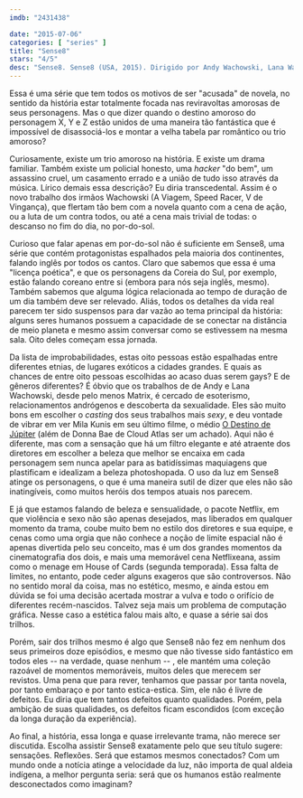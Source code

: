 ```yaml
---
imdb: "2431438"

date: "2015-07-06"
categories: [ "series" ]
title: "Sense8"
stars: "4/5"
desc: "Sense8. Sense8 (USA, 2015). Dirigido por Andy Wachowski, Lana Wachowski, James McTeigue, Tom Tykwer. Escrito por J. Michael Straczynski, Andy Wachowski, Lana Wachowski. Com Aml Ameen, Doona Bae, Jamie Clayton, Tina Desai, Tuppence Middleton, Max Riemelt, Miguel Ángel Silvestre, Brian J. Smith, Freema Agyeman."
---
```

Essa é uma série que tem todos os motivos de ser "acusada" de novela, no sentido da história estar totalmente focada nas reviravoltas amorosas de seus personagens. Mas o que dizer quando o destino amoroso do personagem X, Y e Z estão unidos de uma maneira tão fantástica que é impossível de disassociá-los e montar a velha tabela par romântico ou trio amoroso?

Curiosamente, existe um trio amoroso na história. E existe um drama familiar. Também existe um policial honesto, uma _hacker_ "do bem", um assassino cruel, um casamento errado e a união de tudo isso através da música. Lírico demais essa descrição? Eu diria transcedental. Assim é o novo trabalho dos irmãos Wachowski (A Viagem, Speed Racer, V de Vingança), que flertam tão bem com a novela quanto com a cena de ação, ou a luta de um contra todos, ou até a cena mais trivial de todas: o descanso no fim do dia, no por-do-sol.

Curioso que falar apenas em por-do-sol não é suficiente em Sense8, uma série que contém protagonistas espalhados pela maioria dos continentes, falando inglês por todos os cantos. Claro que sabemos que essa é uma "licença poética", e que os personagens da Coreia do Sul, por exemplo, estão falando coreano entre si (embora para nós seja inglês, mesmo). Também sabemos que alguma lógica relacionada ao tempo de duração de um dia também deve ser relevado. Aliás, todos os detalhes da vida real parecem ter sido suspensos para dar vazão ao tema principal da história: alguns seres humanos possuem a capacidade de se conectar na distância de meio planeta e mesmo assim conversar como se estivessem na mesma sala. Oito deles começam essa jornada.

Da lista de improbabilidades, estas oito pessoas estão espalhadas entre diferentes etnias, de lugares exóticos a cidades grandes. E quais as chances de entre oito pessoas escolhidas ao acaso duas serem gays? E de gêneros diferentes? É óbvio que os trabalhos de de Andy e Lana Wachowski, desde pelo menos Matrix, é cercado de esoterismo, relacionamentos andrógenos e descoberta da sexualidade. Eles são muito bons em escolher o _casting_ dos seus trabalhos mais _sexy_, e deu vontade de vibrar em ver Mila Kunis em seu último filme, o médio [O Destino de Júpiter](/o-destino-de-jupiter) (além de Donna Bae de Cloud Atlas ser um achado). Aqui não é diferente, mas com a sensação que há um filtro elegante e até atraente dos diretores em escolher a beleza que melhor se encaixa em cada personagem sem nunca apelar para as batidíssimas maquiagens que plastificam e idealizam a beleza photoshopada. O uso da luz em Sense8 atinge os personagens, o que é uma maneira sutil de dizer que eles não são inatingíveis, como muitos heróis dos tempos atuais nos parecem.

E já que estamos falando de beleza e sensualidade, o pacote Netflix, em que violência e sexo não são apenas desejados, mas liberados em qualquer momento da trama, coube muito bem no estilo dos diretores e sua equipe, e cenas como uma orgia que não conhece a noção de limite espacial não é apenas divertida pelo seu conceito, mas é um dos grandes momentos da cinematografia dos dois, e mais uma memorável cena Netflixeana, assim como o menage em House of Cards (segunda temporada). Essa falta de limites, no entanto, pode ceder alguns exageros que são controversos. Não no sentido moral da coisa, mas no estético, mesmo, e ainda estou em dúvida se foi uma decisão acertada mostrar a vulva e todo o orifício de diferentes recém-nascidos. Talvez seja mais um problema de computação gráfica. Nesse caso a estética falou mais alto, e quase a série sai dos trilhos.

Porém, sair dos trilhos mesmo é algo que Sense8 não fez em nenhum dos seus primeiros doze episódios, e mesmo que não tivesse sido fantástico em todos eles -- na verdade, quase nenhum -- , ele mantém uma coleção razoável de momentos memoráveis, muitos deles que merecem ser revistos. Uma pena que para rever, tenhamos que passar por tanta novela, por tanto embaraço e por tanto estica-estica. Sim, ele não é livre de defeitos. Eu diria que tem tantos defeitos quanto qualidades. Porém, pela ambição de suas qualidades, os defeitos ficam escondidos (com exceção da longa duração da experiência).

Ao final, a história, essa longa e quase irrelevante trama, não merece ser discutida. Escolha assistir Sense8 exatamente pelo que seu título sugere: sensações. Reflexões. Será que estamos mesmos conectados? Com um mundo onde a notícia atinge a velocidade da luz, não importa de qual aldeia indígena, a melhor pergunta seria: será que os humanos estão realmente desconectados como imaginam?
